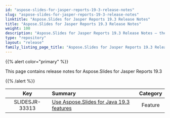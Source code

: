 ```yaml
---
id: "aspose-slides-for-jasper-reports-19-3-release-notes"
slug: "aspose-slides-for-jasper-reports-19-3-release-notes"
linktitle: "Aspose.Slides for Jasper Reports 19.3 Release Notes"
title: "Aspose.Slides for Jasper Reports 19.3 Release Notes"
weight: 100
description: "Aspose.Slides for Jasper Reports 19.3 Release Notes – the latest updates and fixes."
type: "repository"
layout: "release"
family_listing_page_title: "Aspose.Slides for Jasper Reports 19.3 Release Notes"
---
```


{{% alert color="primary" %}} 

This page contains release notes for Aspose.Slides for Jasper Reports 19.3

{{% /alert %}} 

|**Key** |**Summary** |**Category** |
| :-: | :- | :-: |
|SLIDESJR-33313|[Use Aspose.Slides for Java 19.3 features](/slides/java/release-notes/2019/aspose-slides-for-java-19-3-release-notes/)|Feature|

